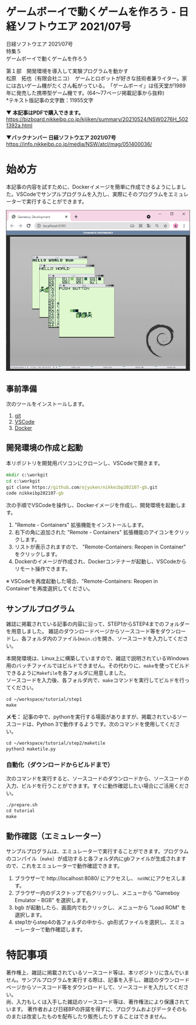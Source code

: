 # ゲームボーイで動くゲームを作ろう - 日経ソフトウエア 2021/07号

日経ソフトウエア 2021/07号  
特集５  
ゲームボーイで動くゲームを作ろう  

第１部　開発環境を導入して実験プログラムを動かす  
松原　拓也（有限会社ニコ）　ゲームとロボットが好きな技術者兼ライター。家には古いゲーム機がたくさん転がっている。　「ゲームボーイ」は任天堂が1989年に発売した携帯型ゲーム機です。(64〜77ページ掲載記事から抜粋)    
*テキスト版記事の文字数：11955文字

**▼ 本記事はPDFで購入できます。**  
https://bizboard.nikkeibp.co.jp/kijiken/summary/20210524/NSW0276H_5021392a.html

**▼バックナンバー 日経ソフトウエア 2021/07号**  
https://info.nikkeibp.co.jp/media/NSW/atcl/mag/051400036/


# 始め方

本記事の内容を試すために、Dockerイメージを簡単に作成できるようにしました。VSCodeでサンプルプログラムを入力し、実際にそのプログラムをエミュレーターで実行することができます。

![screeenshot](./gbdk.png)

## 事前準備

次のツールをインストールします。

1. [git](https://git-scm.com/)
1. [VSCode](https://code.visualstudio.com/download)
1. [Docker](https://www.docker.com/)

## 開発環境の作成と起動

本リポジトリを開発用パソコンにクローンし、VSCodeで開きます。

```コマンドプロンプト.cmd
mkdir c:\workgit
cd c:\workgit
git clone https://github.com/ojyuken/nikkeibp202107-gb.git
code nikkeibp202107-gb
```

次の手順でVSCodeを操作し、Dockerイメージを作成し、開発環境を起動します。

1. "Remote - Containers" 拡張機能をインストールします。
1. 右下の角に追加された "Remote - Containers" 拡張機能のアイコンをクリックします。
1. リストが表示されますので、 "Remote-Containers: Reopen in Container" をクリックします。
1. Dockerのイメージが作成され、Dockerコンテナーが起動し、VSCodeからリモート操作できます。

※ VSCodeを再度起動した場合、"Remote-Containers: Reopen in Container"を再度選択してください。

## サンプルプログラム

雑誌に掲載されている記事の内容に沿って、STEP1からSTEP4までのフォルダーを用意しました。
雑誌のダウンロードページからソースコード等をダウンロードし、各フォルダ内のファイル(`main.c`)を開き、ソースコードを入力してください。

本開発環境は、Linux上に構築していますので、雑誌で説明されているWindows用のバッチファイルではビルドできません。その代わりに、`make`を使ってビルドできるように`Makefile`を各フォルダに用意しました。  
ソースコードを入力後、各フォルダ内で、`make`コマンドを実行してビルドを行ってください。

```
cd ~/workspace/tutorial/step1
make
```

**メモ：** 記事の中で、pythonを実行する場面がありますが、掲載されているソースコードは、Python 3で動作するようです。次のコマンドを使用してください。

```
cd ~/workspace/tutorial/step2/maketile
python3 maketile.py
```


### 自動化（ダウンロードからビルドまで）

次のコマンドを実行すると、ソースコードのダウンロードから、ソースコードの入力、ビルドを行うことができます。すぐに動作確認したい場合にご活用ください。

```
./prepare.sh
cd tutorial
make
```


## 動作確認（エミュレーター）

サンプルプログラムは、エミュレーターで実行することができます。プログラムのコンパイル（`make`）が成功すると各フォルダ内にgbファイルが生成されますので、これをエミュレーターで動作確認できます。

1. ブラウザーで http://localhost:8080/ にアクセスし、 `noVNC`にアクセスします。
1. ブラウザー内のデスクトップで右クリックし、メニューから "Gameboy Emulator - BGB" を選択します。
1. bgb が起動したら、画面内で右クリックし、メニューから "Load ROM" を選択します。
1. step1からstep4の各フォルダの中から、gb形式ファイルを選択し、エミューレーターで動作確認します。


# 特記事項

著作権上、雑誌に掲載されているソースコード等は、本リポジトリに含んでいません。サンプルプログラムを実行する際は、記事を入手し、雑誌のダウンロードページからソースコード等をダウンロードして、ソースコードを入力してください。  
尚、入力もしくは入手した雑誌のソースコード等は、著作権法により保護されています。
著作者および日経BPの許諾を得ずに、プログラムおよびデータそのものまたは改変したものを配布したり販売したりすることはできません。
